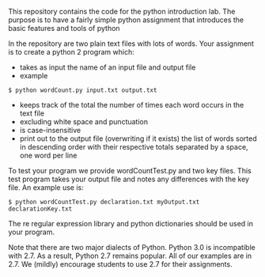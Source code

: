 This repository contains the code for the python introduction lab. The
purpose is to have a fairly simple 
python assignment that introduces the basic features and tools of python

In the repository are two plain text files with lots of words. Your assignment is to create a python 2 program which: 
* takes as input the name of an input file and output file
* example

`$ python wordCount.py input.txt output.txt`
* keeps track of the total the number of times each word occurs in the text file 
* excluding white space and punctuation
* is case-insensitive
* print out to the output file (overwriting if it exists) the list of words sorted in descending order with their respective totals separated by a space, one word per line

To test your program we provide wordCountTest.py and two key files. This test program takes your output file and notes any differences with the key file. An example use is:

`$ python wordCountTest.py declaration.txt myOutput.txt declarationKey.txt`

The re regular expression library and python dictionaries should be
used in your program. 

Note that there are two major dialects of Python.  Python 3.0 is
incompatible with 2.7.   As a result, Python 2.7 remains popular.  All
of our examples are in 2.7.  We (mildly) encourage students to use 2.7
for their assignments. 
